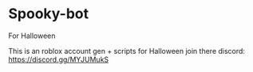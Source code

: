 # Spooky-bot
For Halloween


This is an roblox account gen + scripts for Halloween
join there discord: https://discord.gg/MYJUMukS